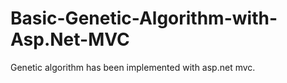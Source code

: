 # Basic-Genetic-Algorithm-with-Asp.Net-MVC
Genetic algorithm has been implemented with asp.net mvc.
